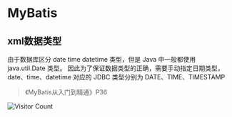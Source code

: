 # MyBatis

## xml数据类型

由于数据库区分 date time datetime 类型，但是 Java 中一般都使用 java.util.Date
类型。 因此为了保证数据类型的正确，需要手动指定日期类型， date、time、datetime
对应的 JDBC 类型分别为 DATE、TIME、TIMESTAMP
> 《MyBatis从入门到精通》P36

![Visitor Count](https://profile-counter.glitch.me/brotherbigbao/count.svg)